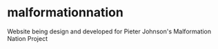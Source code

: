 # malformationnation
Website being design and developed for Pieter Johnson's Malformation Nation Project
